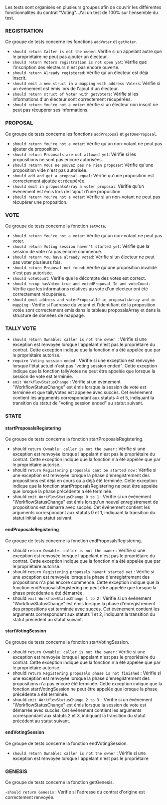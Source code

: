 Les tests sont organisés en plusieurs groupes afin de couvrir les différentes fonctionnalités du contrat "Voting".
J'ai un test de 100% sur l'ensemble du test.

### REGISTRATION

Ce groupe de tests concerne les fonctions `addVoter` et `getVoter`.

- `should return Caller is not the owner`: Vérifie si un appelant autre que le propriétaire ne peut pas ajouter un électeur.
- `should return Voters registration is not open yet`: Vérifie que l'inscription des électeurs n'est pas encore ouverte.
- `should return Already registered`: Vérifie qu'un électeur est déjà inscrit.
- `should emit a new struct in a mapping with address Voters`: Vérifie si un événement est émis lors de l'ajout d'un électeur.
- `should return struct of Voter with getVoters`: Vérifie si les informations d'un électeur sont correctement récupérées.
- `should return You're not a voter`: Vérifie si un électeur non inscrit ne peut pas récupérer ses informations.

### PROPOSAL

Ce groupe de tests concerne les fonctions `addProposal` et `getOneProposal`.

- `should return You're not a voter`: Vérifie qu'un non-votant ne peut pas ajouter de proposition.
- `should return Proposals are not allowed yet`: Vérifie si les propositions ne sont pas encore autorisées.
- `should return Vous ne pouvez pas ne rien proposer`: Vérifie qu'une proposition vide n'est pas autorisée.
- `should add and get a proposal equal`: Vérifie qu'une proposition est correctement ajoutée et récupérée.
- `should emit in proposalsArray a voter proposal`: Vérifie qu'un événement est émis lors de l'ajout d'une proposition.
- `should return You're not a voter`: Vérifie si un non-votant ne peut pas récupérer une proposition.

### VOTE

Ce groupe de tests concerne la fonction `setVote`.

- `should return You're not a voter`: Vérifie qu'un non-votant ne peut pas voter.
- `should return Voting session haven't started yet`: Vérifie que la session de vote n'a pas encore commencé.
- `should return You have already voted`: Vérifie si un électeur ne peut pas voter plusieurs fois.
- `should return Proposal not found`: Vérifie qu'une proposition invalide n'est pas autorisée.
- `should voteCount`: Vérifie que le décompte des votes est correct.
- `should recup hasVoted true and votedProposal Id and voteCount`: Vérifie que les informations relatives au vote d'un électeur ont été correctement récupérées.
- `should emit address and voterProposalId in proposalsArray and in mapping` : Vérifie si l'adresse du votant et l'identifiant de la proposition votée sont correctement émis dans le tableau proposalsArray et dans la structure de données de mappage.

### TALLY VOTE

- `should return Ownable: caller is not the owner `: Vérifie si une exception est renvoyée lorsque l'appelant n'est pas le propriétaire du contrat. Cette exception indique que la fonction n'a été appelée que par le propriétaire autorisé.
- `require Voting session ended` : Vérifie si une exception est renvoyée lorsque l'état actuel n'est pas "voting session ended". Cette exception indique que la fonction tallyVotes ne peut être appelée que lorsque la session de vote est terminée.
- `emit WorkflowStatusChange` : Vérifie si un événement "WorkflowStatusChange" est émis lorsque la session de vote est terminée et que tallyVotes est appelée avec succès. Cet événement contient les arguments correspondant aux statuts 4 et 5, indiquant la transition du statut de "voting session ended" au statut suivant.

### STATE

#### startProposalsRegistering

Ce groupe de tests concerne la fonction startProposalsRegistering.

- should `return Ownable: caller is not the owner` : Vérifie si une exception est renvoyée lorsque l'appelant n'est pas le propriétaire du contrat. Cette exception indique que la fonction n'a été appelée que par le propriétaire autorisé.
- should `return Registering proposals cant be started now` : Vérifie si une exception est renvoyée lorsque la phase d'enregistrement des propositions est déjà en cours ou a déjà été terminée. Cette exception indique que la fonction startProposalsRegistering ne peut être appelée que lorsque la phase précédente a été terminée.
- should `emit WorkflowStatusChange 0 to 1` : Vérifie si un événement "WorkflowStatusChange" est émis lorsqu'un nouvel enregistrement de propositions est démarré avec succès. Cet événement contient les arguments correspondant aux statuts 0 et 1, indiquant la transition du statut initial au statut suivant.

#### endProposalsRegistering

Ce groupe de tests concerne la fonction endProposalsRegistering.

- should `return Ownable: caller is not the owner` : Vérifie si une exception est renvoyée lorsque l'appelant n'est pas le propriétaire du contrat. Cette exception indique que la fonction n'a été appelée que par le propriétaire autorisé.
- should `return Registering proposals havent started yet` : Vérifie si une exception est renvoyée lorsque la phase d'enregistrement des propositions n'a pas encore commencé. Cette exception indique que la fonction endProposalsRegistering ne peut être appelée que lorsque la phase précédente a été démarrée.
- should `emit WorkflowStatusChange 1 to 2` : Vérifie si un événement "WorkflowStatusChange" est émis lorsque la phase d'enregistrement des propositions est terminée avec succès. Cet événement contient les arguments correspondant aux statuts 1 et 2, indiquant la transition du statut précédent au statut suivant.

#### startVotingSession

Ce groupe de tests concerne la fonction startVotingSession.

- should `return Ownable: caller is not the owner` : Vérifie si une exception est renvoyée lorsque l'appelant n'est pas le propriétaire du contrat. Cette exception indique que la fonction n'a été appelée que par le propriétaire autorisé.
- should `return Registering proposals phase is not finished` : Vérifie si une exception est renvoyée lorsque la phase d'enregistrement des propositions n'a pas encore été terminée. Cette exception indique que la fonction startVotingSession ne peut être appelée que lorsque la phase précédente a été terminée.
- should `emit WorkflowStatusChange 2 to 3 `: Vérifie si un événement "WorkflowStatusChange" est émis lorsque la session de vote est démarrée avec succès. Cet événement contient les arguments correspondant aux statuts 2 et 3, indiquant la transition du statut précédent au statut suivant.

#### endVotingSession

Ce groupe de tests concerne la fonction endVotingSession.

- `should return Ownable: caller is not the owner` : Vérifie si une exception est renvoyée lorsque l'appelant n'est pas le propriétaire

### GENESIS

Ce groupe de tests concerne la fonction getGenesis.

-`should return Genesis` : Vérifie si l'adresse du contrat d'origine est correctement renvoyée.
